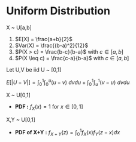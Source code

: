 # Uniform Distribution 

X ~ U[a,b]

1) $E[X] = \frac{a+b}{2}$
2) $Var(X) = \frac{(b-a)^2}{12}$
3) $P(X > c) = \frac{b-c}{b-a}$ with $c \in [a,b]$
4) $P(X \leq c) = \frac{c-a}{b-a}$ with $c \in [a,b]$

Let U,V be iid U ~ [0,1]

$E[|U-V|] = \int_0^1 \int_0^u (u-v)\ dvdu + \int_0^1 \int_u^1 (v-u)\ dvdu$

X ~ U[0,1]
 - **PDF :** $f_X(x) = 1$ for $x \in [0,1]$

X,Y ~ U[0,1]
 - **PDF of X+Y :** $f_{X+Y}(z) = \int_0^1 f_X(x)f_Y(z-x)dx$
